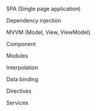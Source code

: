 SPA (Single page application)

Dependency injection

MVVM (Model, View, ViewModel)

Component

Modules

Interpolation

Data binding

Directives

Services